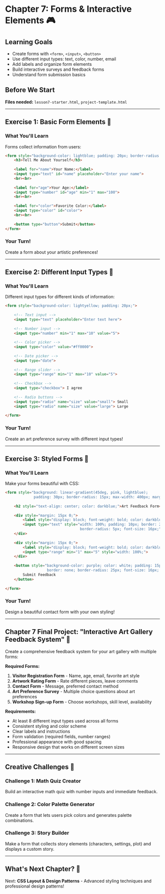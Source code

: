 # Chapter 7: Forms & Interactive Elements 🎮

## Learning Goals
- Create forms with `<form>`, `<input>`, `<button>`
- Use different input types: text, color, number, email
- Add labels and organize form elements
- Build interactive surveys and feedback forms
- Understand form submission basics

## Before We Start
**Files needed:** `lesson7-starter.html`, `project-template.html`

---

## Exercise 1: Basic Form Elements 📝

### What You'll Learn
Forms collect information from users:

```html
<form style="background-color: lightblue; padding: 20px; border-radius: 10px;">
    <h3>Tell Me About Yourself</h3>
    
    <label for="name">Your Name:</label>
    <input type="text" id="name" placeholder="Enter your name">
    <br><br>
    
    <label for="age">Your Age:</label>
    <input type="number" id="age" min="1" max="100">
    <br><br>
    
    <label for="color">Favorite Color:</label>
    <input type="color" id="color">
    <br><br>
    
    <button type="button">Submit</button>
</form>
```

### Your Turn!
Create a form about your artistic preferences!

---

## Exercise 2: Different Input Types 🎨

### What You'll Learn
Different input types for different kinds of information:

```html
<form style="background-color: lightyellow; padding: 20px;">
    
    <!-- Text input -->
    <input type="text" placeholder="Enter text here">
    
    <!-- Number input -->
    <input type="number" min="1" max="10" value="5">
    
    <!-- Color picker -->
    <input type="color" value="#ff0000">
    
    <!-- Date picker -->
    <input type="date">
    
    <!-- Range slider -->
    <input type="range" min="1" max="10" value="5">
    
    <!-- Checkbox -->
    <input type="checkbox"> I agree
    
    <!-- Radio buttons -->
    <input type="radio" name="size" value="small"> Small
    <input type="radio" name="size" value="large"> Large
    
</form>
```

### Your Turn!
Create an art preference survey with different input types!

---

## Exercise 3: Styled Forms 💄

### What You'll Learn
Make your forms beautiful with CSS:

```html
<form style="background: linear-gradient(45deg, pink, lightblue); 
             padding: 30px; border-radius: 15px; max-width: 400px; margin: 20px auto;">
    
    <h2 style="text-align: center; color: darkblue;">Art Feedback Form</h2>
    
    <div style="margin: 15px 0;">
        <label style="display: block; font-weight: bold; color: darkblue;">Artwork Title:</label>
        <input type="text" style="width: 100%; padding: 10px; border: 2px solid blue; 
                                  border-radius: 5px; font-size: 16px;">
    </div>
    
    <div style="margin: 15px 0;">
        <label style="display: block; font-weight: bold; color: darkblue;">Rating:</label>
        <input type="range" min="1" max="5" style="width: 100%;">
    </div>
    
    <button style="background-color: purple; color: white; padding: 15px 30px; 
                   border: none; border-radius: 25px; font-size: 16px; cursor: pointer;">
        Submit Feedback
    </button>
    
</form>
```

### Your Turn!
Design a beautiful contact form with your own styling!

---

## Chapter 7 Final Project: "Interactive Art Gallery Feedback System" 🎨

Create a comprehensive feedback system for your art gallery with multiple forms:

**Required Forms:**
1. **Visitor Registration Form** - Name, age, email, favorite art style
2. **Artwork Rating Form** - Rate different pieces, leave comments
3. **Contact Form** - Message, preferred contact method
4. **Art Preference Survey** - Multiple choice questions about art preferences
5. **Workshop Sign-up Form** - Choose workshops, skill level, availability

**Requirements:**
- At least 8 different input types used across all forms
- Consistent styling and color scheme
- Clear labels and instructions
- Form validation (required fields, number ranges)
- Professional appearance with good spacing
- Responsive design that works on different screen sizes

---

## Creative Challenges 🎯

### Challenge 1: Math Quiz Creator
Build an interactive math quiz with number inputs and immediate feedback.

### Challenge 2: Color Palette Generator
Create a form that lets users pick colors and generates palette combinations.

### Challenge 3: Story Builder
Make a form that collects story elements (characters, settings, plot) and displays a custom story.

---

## What's Next Chapter? 📅
Next: **CSS Layout & Design Patterns** - Advanced styling techniques and professional design patterns!
